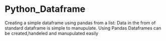 # Python_Dataframe
Creating a simple dataframe using pandas from a list:
     Data in the from of standard dataframe is simple to manupulate. Using Pandas 
Dataframes can be created,handeled and manupulated easily     
